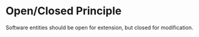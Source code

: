# Open/Closed Principle

Software entities should be open for extension, but closed for modification.

